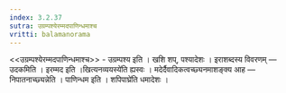 ```yaml
---
index: 3.2.37
sutra: उग्रम्पश्येरम्मदपाणिन्धमाश्च
vritti: balamanorama
---
```


<<उग्रम्पश्येरम्मदपाणिन्धमाश्च>> - उग्रम्पश्य इति । खशि शप्, पश्यादेशः । इराशब्दस्य विवरणम् —  उदकमिति । इरम्मद इति ।खित्यनव्ययस्ये॑ति ह्यस्वः । मदेर्दैवादिकत्वच्छ्यनमाशङ्क्य आह —  निपातनाच्छ्यन्नेति । पाणिन्धम इति । शपिपाघ्रे॑ति धमादेशः । 